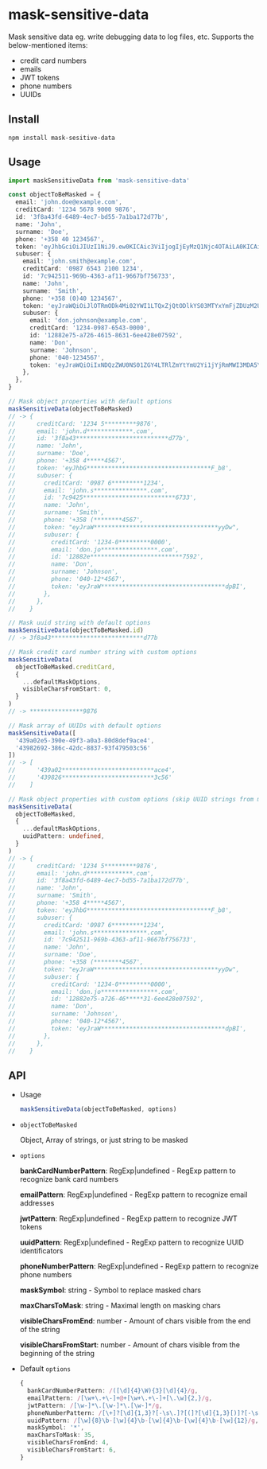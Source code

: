 # mask-sensitive-data

Mask sensitive data eg. write debugging data to log files, etc.
Supports the below-mentioned items:

- credit card numbers
- emails
- JWT tokens
- phone numbers
- UUIDs

## Install

```shell
npm install mask-sesitive-data
```

## Usage

```ts
import maskSensitiveData from 'mask-sensitive-data'

const objectToBeMasked = {
  email: 'john.doe@example.com',
  creditCard: '1234 5678 9000 9876',
  id: '3f8a43fd-6489-4ec7-bd55-7a1ba172d77b',
  name: 'John',
  surname: 'Doe',
  phone: '+358 40 1234567',
  token: 'eyJhbGciOiJIUzI1NiJ9.ew0KICAic3ViIjogIjEyMzQ1Njc4OTAiLA0KICAibmFtZSI6ICJBbGV4IEtvemxvdiIsDQogICJpYXQiOiAxNTE2MjM5MDIyDQp9.PNKysYFTCenU5bekHCmwIxCUXoYG41H_xc3uN3ZF_b8',
  subuser: {
    email: 'john.smith@example.com',
    creditCard: '0987 6543 2100 1234',
    id: '7c942511-969b-4363-af11-9667bf756733',
    name: 'John',
    surname: 'Smith',
    phone: '+358 (0)40 1234567',
    token: 'eyJraWQiOiJlOTRmODk4Mi02YWI1LTQxZjQtODlkYS03MTYxYmFjZDUzM2UiLCJhbGciOiJFUzI1NiJ9.ew0KICAic3ViIjogIjEyMzQ1Njc4OTAiLA0KICAibmFtZSI6ICJBbGV4IEtvemxvdiIsDQogICJpYXQiOiAxNTE2MjM5MDIyDQp9.CtiBkSYbhs5hEvMA7w4_Dbs3S5IHnxJgRo-fI8UhunY9BCUxBcb9vTRB4uRKLbhCL8MRYR90rzdzE7EcllyyDw',
    subuser: {
      email: 'don.johnson@example.com',
      creditCard: '1234-0987-6543-0000',
      id: '12882e75-a726-4615-8631-6ee428e07592',
      name: 'Don',
      surname: 'Johnson',
      phone: '040-1234567',
      token: 'eyJraWQiOiIxNDQzZWU0NS01ZGY4LTRlZmYtYmU2Yi1jYjRmMWI3MDA5YjMiLCJhbGciOiJFUzUxMiJ9.ew0KICAic3ViIjogIjEyMzQ1Njc4OTAiLA0KICAibmFtZSI6ICJBbGV4IEtvemxvdiIsDQogICJpYXQiOiAxNTE2MjM5MDIyDQp9.AB0kMsJ1wGlLG-Z89O-a1eZH0RJf3VYO7uoW3otcqV-xF6THYK3v14yppzv10sQ-HZWyUek6MW8-UzB-uq5Pm917ANZUXIw0XVY794W-u1JYrl36rKRi_DqSEEQ9X-hz9BhVFQEaGyNGZSDdKiVdix6MEMgN_4Nt5O-GXwGk6SLFdpBI',
    },
  },
}

// Mask object properties with default options
maskSensitiveData(objectToBeMasked)
// -> {
//      creditCard: '1234 5*********9876',
//      email: 'john.d*************.com',
//      id: '3f8a43**************************d77b',
//      name: 'John',
//      surname: 'Doe',
//      phone: '+358 4*****4567',
//      token: 'eyJhbG***********************************F_b8',
//      subuser: {
//        creditCard: '0987 6*********1234',
//        email: 'john.s***************.com',
//        id: '7c9425**************************6733',
//        name: 'John',
//        surname: 'Smith',
//        phone: '+358 (********4567',
//        token: "eyJraW***********************************yyDw",
//        subuser: {
//          creditCard: '1234-0*********0000',
//          email: 'don.jo****************.com',
//          id: '12882e**************************7592',
//          name: 'Don',
//          surname: 'Johnson',
//          phone: '040-12*4567',
//          token: 'eyJraW***********************************dpBI',
//        },
//      },
//    }

// Mask uuid string with default options
maskSensitiveData(objectToBeMasked.id)
// -> 3f8a43**************************d77b

// Mask credit card number string with custom options
maskSensitiveData(
  objectToBeMasked.creditCard,
  {
    ...defaultMaskOptions,
    visibleCharsFromStart: 0,
  }
)
// -> ***************9876

// Mask array of UUIDs with default options
maskSensitiveData([
  '439a02e5-390e-49f3-a0a3-80d8def9ace4',
  '43982692-386c-42dc-8837-93f479503c56'
])
// -> [
//      '439a02**************************ace4',
//      '439826**************************3c56'
//    ]

// Mask object properties with custom options (skip UUID strings from masking)
maskSensitiveData(
  objectToBeMasked,
  {
    ...defaultMaskOptions,
    uuidPattern: undefined,
  }
)
// -> {
//      creditCard: '1234 5*********9876',
//      email: 'john.d*************.com',
//      id: '3f8a43fd-6489-4ec7-bd55-7a1ba172d77b',
//      name: 'John',
//      surname: 'Smith',
//      phone: '+358 4*****4567',
//      token: 'eyJhbG***********************************F_b8',
//      subuser: {
//        creditCard: '0987 6*********1234',
//        email: 'john.s***************.com',
//        id: '7c942511-969b-4363-af11-9667bf756733',
//        name: 'John',
//        surname: 'Doe',
//        phone: '+358 (********4567',
//        token: "eyJraW***********************************yyDw",
//        subuser: {
//          creditCard: '1234-0*********0000',
//          email: 'don.jo****************.com',
//          id: '12882e75-a726-46*****31-6ee428e07592',
//          name: 'Don',
//          surname: 'Johnson',
//          phone: '040-12*4567',
//          token: 'eyJraW***********************************dpBI',
//        },
//      },
//    }
```

## API

- Usage

  ```ts
  maskSensitiveData(objectToBeMasked, options)
  ```

- `objectToBeMasked`

  Object, Array of strings, or just string to be masked

- `options`

  **bankCardNumberPattern**: RegExp|undefined - RegExp pattern to recognize bank card numbers

  **emailPattern**: RegExp|undefined - RegExp pattern to recognize email addresses

  **jwtPattern**: RegExp|undefined - RegExp pattern to recognize JWT tokens

  **uuidPattern**: RegExp|undefined - RegExp pattern to recognize UUID identificators

  **phoneNumberPattern**: RegExp|undefined - RegExp pattern to recognize phone numbers

  **maskSymbol**: string - Symbol to replace masked chars

  **maxCharsToMask**: string - Maximal length on masking chars

  **visibleCharsFromEnd**: number - Amount of chars visible from the end of the string

  **visibleCharsFromStart**: number - Amount of chars visible from the beginning of the string

- Default `options`

  ```ts
  {
    bankCardNumberPattern: /([\d]{4}\W){3}[\d]{4}/g,
    emailPattern: /[\w+\.+\-]+@+[\w+\.+\-]+[\.\w]{2,}/g,
    jwtPattern: /[\w-]*\.[\w-]*\.[\w-]*/g,
    phoneNumberPattern: /[\+]?[\d]{1,3}?[-\s\.]?[(]?[\d]{1,3}[)]?[-\s\.]?([\d-\s\.]){7,12}/g,
    uuidPattern: /[\w]{8}\b-[\w]{4}\b-[\w]{4}\b-[\w]{4}\b-[\w]{12}/g,
    maskSymbol: '*',
    maxCharsToMask: 35,
    visibleCharsFromEnd: 4,
    visibleCharsFromStart: 6,
  }
  ```

